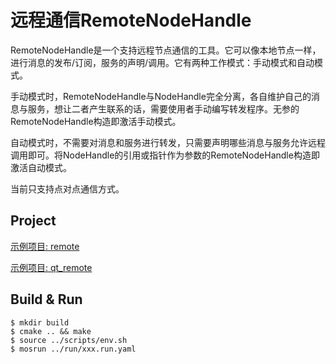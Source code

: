 # 远程通信RemoteNodeHandle

RemoteNodeHandle是一个支持远程节点通信的工具。它可以像本地节点一样，进行消息的发布/订阅，服务的声明/调用。它有两种工作模式：手动模式和自动模式。

手动模式时，RemoteNodeHandle与NodeHandle完全分离，各自维护自己的消息与服务，想让二者产生联系的话，需要使用者手动编写转发程序。无参的RemoteNodeHandle构造即激活手动模式。

自动模式时，不需要对消息和服务进行转发，只需要声明哪些消息与服务允许远程调用即可。将NodeHandle的引用或指针作为参数的RemoteNodeHandle构造即激活自动模式。

当前只支持点对点通信方式。

## Project

[示例项目: remote](./tutorial/remote)

[示例项目: qt_remote](./tutorial/qt_remote)

## Build & Run

```
$ mkdir build
$ cmake .. && make
$ source ../scripts/env.sh 
$ mosrun ../run/xxx.run.yaml
